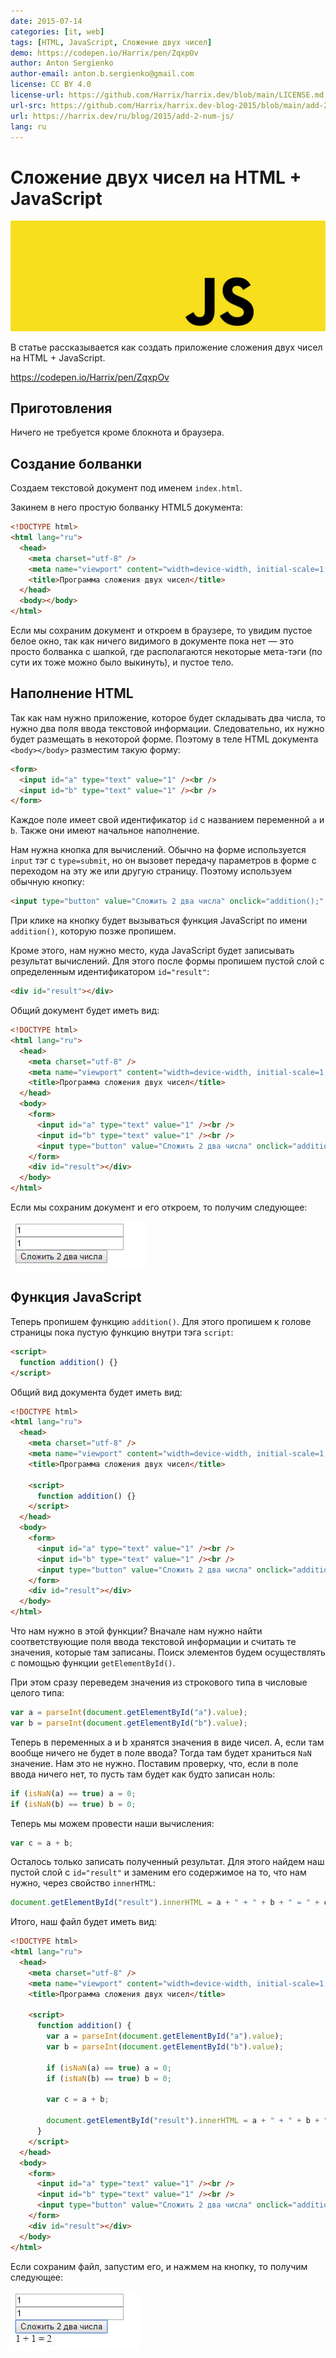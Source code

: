 ```yaml
---
date: 2015-07-14
categories: [it, web]
tags: [HTML, JavaScript, Сложение двух чисел]
demo: https://codepen.io/Harrix/pen/ZqxpOv
author: Anton Sergienko
author-email: anton.b.sergienko@gmail.com
license: CC BY 4.0
license-url: https://github.com/Harrix/harrix.dev/blob/main/LICENSE.md
url-src: https://github.com/Harrix/harrix.dev-blog-2015/blob/main/add-2-num-js/add-2-num-js.md
url: https://harrix.dev/ru/blog/2015/add-2-num-js/
lang: ru
---
```


# Сложение двух чисел на HTML + JavaScript

![Featured image](featured-image.svg)

В статье рассказывается как создать приложение сложения двух чисел на HTML + JavaScript.

<https://codepen.io/Harrix/pen/ZqxpOv>

## Приготовления

Ничего не требуется кроме блокнота и браузера.

## Создание болванки

Создаем текстовой документ под именем `index.html`.

Закинем в него простую болванку HTML5 документа:

```html
<!DOCTYPE html>
<html lang="ru">
  <head>
    <meta charset="utf-8" />
    <meta name="viewport" content="width=device-width, initial-scale=1, shrink-to-fit=no" />
    <title>Программа сложения двух чисел</title>
  </head>
  <body></body>
</html>
```

Если мы сохраним документ и откроем в браузере, то увидим пустое белое окно, так как ничего видимого в документе пока нет — это просто болванка с шапкой, где располагаются некоторые мета-тэги (по сути их тоже можно было выкинуть), и пустое тело.

## Наполнение HTML

Так как нам нужно приложение, которое будет складывать два числа, то нужно два поля ввода текстовой информации. Следовательно, их нужно будет размещать в некоторой форме. Поэтому в теле HTML документа `<body></body>` разместим такую форму:

```html
<form>
  <input id="a" type="text" value="1" /><br />
  <input id="b" type="text" value="1" /><br />
</form>
```

Каждое поле имеет свой идентификатор `id` с названием переменной `a` и `b`. Также они имеют начальное наполнение.

Нам нужна кнопка для вычислений. Обычно на форме используется `input` тэг с `type=submit`, но он вызовет передачу параметров в форме с переходом на эту же или другую страницу. Поэтому используем обычную кнопку:

```html
<input type="button" value="Сложить 2 два числа" onclick="addition();" /><br />
```

При клике на кнопку будет вызываться функция JavaScript по имени `addition()`, которую позже пропишем.

Кроме этого, нам нужно место, куда JavaScript будет записывать результат вычислений. Для этого после формы пропишем пустой слой с определенным идентификатором `id="result"`:

```html
<div id="result"></div>
```

Общий документ будет иметь вид:

```html
<!DOCTYPE html>
<html lang="ru">
  <head>
    <meta charset="utf-8" />
    <meta name="viewport" content="width=device-width, initial-scale=1, shrink-to-fit=no" />
    <title>Программа сложения двух чисел</title>
  </head>
  <body>
    <form>
      <input id="a" type="text" value="1" /><br />
      <input id="b" type="text" value="1" /><br />
      <input type="button" value="Сложить 2 два числа" onclick="addition();" /><br />
    </form>
    <div id="result"></div>
  </body>
</html>
```

Если мы сохраним документ и его откроем, то получим следующее:

![Запущенная HTML страница](img/run_01.jpg)

## Функция JavaScript

Теперь пропишем функцию `addition()`. Для этого пропишем к голове страницы пока пустую функцию внутри тэга `script`:

```html
<script>
  function addition() {}
</script>
```

Общий вид документа будет иметь вид:

```html
<!DOCTYPE html>
<html lang="ru">
  <head>
    <meta charset="utf-8" />
    <meta name="viewport" content="width=device-width, initial-scale=1, shrink-to-fit=no" />
    <title>Программа сложения двух чисел</title>

    <script>
      function addition() {}
    </script>
  </head>
  <body>
    <form>
      <input id="a" type="text" value="1" /><br />
      <input id="b" type="text" value="1" /><br />
      <input type="button" value="Сложить 2 два числа" onclick="addition();" /><br />
    </form>
    <div id="result"></div>
  </body>
</html>
```

Что нам нужно в этой функции? Вначале нам нужно найти соответствующие поля ввода текстовой информации и считать те значения, которые там записаны. Поиск элементов будем осуществлять с помощью функции `getElementById()`.

При этом сразу переведем значения из строкового типа в числовые целого типа:

```js
var a = parseInt(document.getElementById("a").value);
var b = parseInt(document.getElementById("b").value);
```

Теперь в переменных a и b хранятся значения в виде чисел. А, если там вообще ничего не будет в поле ввода? Тогда там будет храниться `NaN` значение. Нам это не нужно. Поставим проверку, что, если в поле ввода ничего нет, то пусть там будет как будто записан ноль:

```js
if (isNaN(a) == true) a = 0;
if (isNaN(b) == true) b = 0;
```

Теперь мы можем провести наши вычисления:

```js
var c = a + b;
```

Осталось только записать полученный результат. Для этого найдем наш пустой слой с `id="result"` и заменим его содержимое на то, что нам нужно, через свойство `innerHTML`:

```js
document.getElementById("result").innerHTML = a + " + " + b + " = " + c;
```

Итого, наш файл будет иметь вид:

```html
<!DOCTYPE html>
<html lang="ru">
  <head>
    <meta charset="utf-8" />
    <meta name="viewport" content="width=device-width, initial-scale=1, shrink-to-fit=no" />
    <title>Программа сложения двух чисел</title>

    <script>
      function addition() {
        var a = parseInt(document.getElementById("a").value);
        var b = parseInt(document.getElementById("b").value);

        if (isNaN(a) == true) a = 0;
        if (isNaN(b) == true) b = 0;

        var c = a + b;

        document.getElementById("result").innerHTML = a + " + " + b + " = " + c;
      }
    </script>
  </head>
  <body>
    <form>
      <input id="a" type="text" value="1" /><br />
      <input id="b" type="text" value="1" /><br />
      <input type="button" value="Сложить 2 два числа" onclick="addition();" /><br />
    </form>
    <div id="result"></div>
  </body>
</html>
```

Если сохраним файл, запустим его, и нажмем на кнопку, то получим следующее:

![Результат выполнения программы](img/run_02.jpg)
